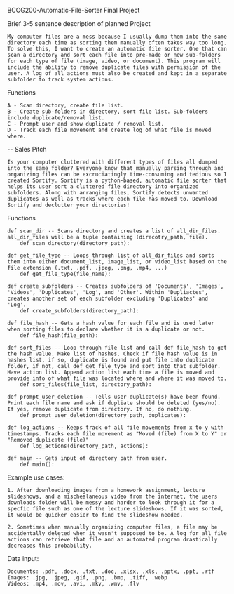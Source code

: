 BCOG200-Automatic-File-Sorter
Final Project


Brief 3-5 sentence description of planned Project

    My computer files are a mess because I usually dump them into the same directory each time as sorting them manually often takes way too long. To solve this, I want to create an automatic file sorter. One that can scan a directory and sort each file into pre-made or new sub-folders for each type of file (image, video, or document). This program will include the ability to remove duplicate files with permission of the user. A log of all actions must also be created and kept in a separate subfolder to track system actions.


Functions

    A - Scan directory, create file list.
    B - Create sub-folders in directory, sort file list. Sub-folders include duplicate/removal list.
    C - Prompt user and show duplicate / removal list.
    D - Track each file movement and create log of what file is moved where.

--
Sales Pitch

    Is your computer cluttered with different types of files all dumped into the same folder? Everyone know that manually parsing through and organizing files can be excruciatingly time-consuming and tedious so I created Sortify. Sortify is a python-based, automatic file sorter that helps its user sort a cluttered file directory into organized subfolders. Along with arranging files, Sortify detects unwanted duplicates as well as tracks where each file has moved to. Download Sortify and declutter your directories!


Functions

    def scan_dir -- Scans directory and creates a list of all_dir_files. all_dir_files will be a tuple containing (direcotry_path, file).
        def scan_directory(directory_path):

    def get_file_type -- Loops through list of all_dir_files and sorts them into either document_list, image_list, or video_list based on the file extension (.txt, .pdf, .jpeg, .png, .mp4, ...)
        def get_file_type(file_name):

    def create_subfolders -- Creates subfolders of 'Documents', 'Images', 'Videos', 'Duplicates', 'Log', and 'Other'. Within 'Dupliactes', creates another set of each subfolder excluding 'Duplicates' and 'Log'.
        def create_subfolders(directory_path):

    def file_hash -- Gets a hash value for each file and is used later when sorting files to declare whether it is a duplicate or not.
        def file_hash(file_path):

    def sort_files -- Loop through file list and call def file_hash to get the hash value. Make list of hashes. Check if file hash value is in hashes list, if so, duplicate is found and put file into duplicate folder, if not, call def get_file_type and sort into that subfolder. Have action list. Append action list each time a file is moved and provide info of what file was located where and where it was moved to.
        def sort_files(file_list, directory_path):

    def prompt_user_deletion -- Tells user duplicate(s) have been found. Print each file name and ask if dupliate should be deleted (yes/no). If yes, remove duplicate from directory. If no, do nothing.
        def prompt_user_deletion(directory_path, duplicates):

    def log_actions -- Keeps track of all file movements from x to y with timestamps. Tracks each file movement as "Moved (file) from X to Y" or "Removed duplicate (file)"
        def log_actions(directory_path, actions):

    def main -- Gets input of directory path from user.
        def main():


Example use cases:

    1. After downloading images from a homework assignment, lecture slideshows, and a mischealaneous video from the internet, the users downloads folder will be messy and harder to look through it for a specfic file such as one of the lecture slideshows. If it was sorted, it would be quicker easier to find the slideshow needed.

    2. Sometimes when manually organizing computer files, a file may be accidentally deleted when it wasn't supposed to be. A log for all file actions can retrieve that file and an automated program drastically decreases this probability.


Data input:

    Documents: .pdf, .docx, .txt, .doc, .xlsx, .xls, .pptx, .ppt, .rtf
    Images: .jpg, .jpeg, .gif, .png, .bmp, .tiff, .webp
    Videos: .mp4, .mov, .avi, .mkv, .wmv, .flv
